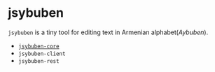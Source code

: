 # jsybuben
`jsybuben` is a tiny tool for editing text in Armenian alphabet(*Aybuben*).

- [`jsybuben-core`](./jsybuben-core/README.md)
- `jsybuben-client`
- `jsybuben-rest`
